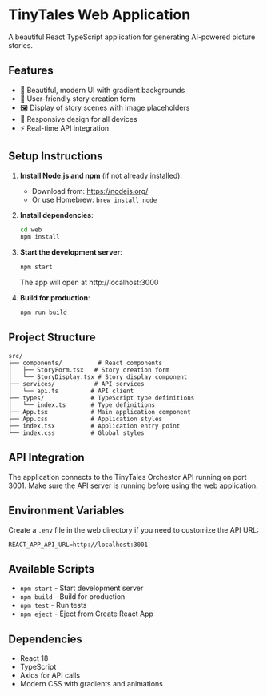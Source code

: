 # TinyTales Web Application

A beautiful React TypeScript application for generating AI-powered picture stories.

## Features

- 🎨 Beautiful, modern UI with gradient backgrounds
- 📝 User-friendly story creation form
- 🖼️ Display of story scenes with image placeholders
- 📱 Responsive design for all devices
- ⚡ Real-time API integration

## Setup Instructions

1. **Install Node.js and npm** (if not already installed):
   - Download from: https://nodejs.org/
   - Or use Homebrew: `brew install node`

2. **Install dependencies**:
   ```bash
   cd web
   npm install
   ```

3. **Start the development server**:
   ```bash
   npm start
   ```
   
   The app will open at http://localhost:3000

4. **Build for production**:
   ```bash
   npm run build
   ```

## Project Structure

```
src/
├── components/          # React components
│   ├── StoryForm.tsx   # Story creation form
│   └── StoryDisplay.tsx # Story display component
├── services/           # API services
│   └── api.ts         # API client
├── types/             # TypeScript type definitions
│   └── index.ts       # Type definitions
├── App.tsx            # Main application component
├── App.css            # Application styles
├── index.tsx          # Application entry point
└── index.css          # Global styles
```

## API Integration

The application connects to the TinyTales Orchestor API running on port 3001. Make sure the API server is running before using the web application.

## Environment Variables

Create a `.env` file in the web directory if you need to customize the API URL:
```
REACT_APP_API_URL=http://localhost:3001
```

## Available Scripts

- `npm start` - Start development server
- `npm build` - Build for production
- `npm test` - Run tests
- `npm eject` - Eject from Create React App

## Dependencies

- React 18
- TypeScript
- Axios for API calls
- Modern CSS with gradients and animations
